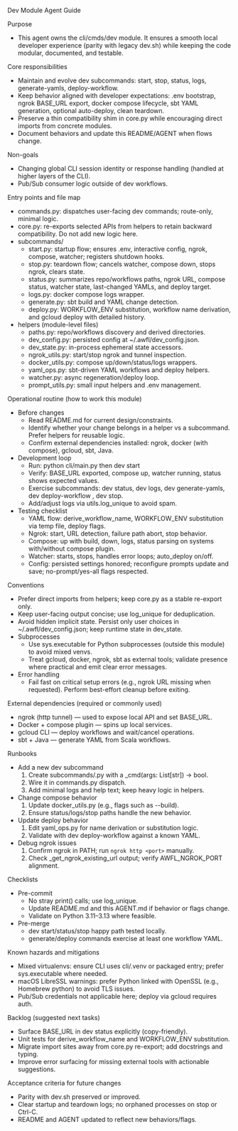 Dev Module Agent Guide

Purpose
- This agent owns the cli/cmds/dev module. It ensures a smooth local developer experience (parity with legacy dev.sh) while keeping the code modular, documented, and testable.

Core responsibilities
- Maintain and evolve dev subcommands: start, stop, status, logs, generate-yamls, deploy-workflow.
- Keep behavior aligned with developer expectations: .env bootstrap, ngrok BASE_URL export, docker compose lifecycle, sbt YAML generation, optional auto-deploy, clean teardown.
- Preserve a thin compatibility shim in core.py while encouraging direct imports from concrete modules.
- Document behaviors and update this README/AGENT when flows change.

Non-goals
- Changing global CLI session identity or response handling (handled at higher layers of the CLI).
- Pub/Sub consumer logic outside of dev workflows.

Entry points and file map
- commands.py: dispatches user-facing dev commands; route-only, minimal logic.
- core.py: re-exports selected APIs from helpers to retain backward compatibility. Do not add new logic here.
- subcommands/
  - start.py: startup flow; ensures .env, interactive config, ngrok, compose, watcher; registers shutdown hooks.
  - stop.py: teardown flow; cancels watcher, compose down, stops ngrok, clears state.
  - status.py: summarizes repo/workflows paths, ngrok URL, compose status, watcher state, last-changed YAMLs, and deploy target.
  - logs.py: docker compose logs wrapper.
  - generate.py: sbt build and YAML change detection.
  - deploy.py: WORKFLOW_ENV substitution, workflow name derivation, and gcloud deploy with detailed history.
- helpers (module-level files)
  - paths.py: repo/workflows discovery and derived directories.
  - dev_config.py: persisted config at ~/.awfl/dev_config.json.
  - dev_state.py: in-process ephemeral state accessors.
  - ngrok_utils.py: start/stop ngrok and tunnel inspection.
  - docker_utils.py: compose up/down/status/logs wrappers.
  - yaml_ops.py: sbt-driven YAML workflows and deploy helpers.
  - watcher.py: async regeneration/deploy loop.
  - prompt_utils.py: small input helpers and .env management.

Operational routine (how to work this module)
- Before changes
  - Read README.md for current design/constraints.
  - Identify whether your change belongs in a helper vs a subcommand. Prefer helpers for reusable logic.
  - Confirm external dependencies installed: ngrok, docker (with compose), gcloud, sbt, Java.
- Development loop
  - Run: python cli/main.py then dev start
  - Verify: BASE_URL exported, compose up, watcher running, status shows expected values.
  - Exercise subcommands: dev status, dev logs, dev generate-yamls, dev deploy-workflow <yaml>, dev stop.
  - Add/adjust logs via utils.log_unique to avoid spam.
- Testing checklist
  - YAML flow: derive_workflow_name, WORKFLOW_ENV substitution via temp file, deploy flags.
  - Ngrok: start, URL detection, failure path abort, stop behavior.
  - Compose: up with build, down, logs, status parsing on systems with/without compose plugin.
  - Watcher: starts, stops, handles error loops; auto_deploy on/off.
  - Config: persisted settings honored; reconfigure prompts update and save; no-prompt/yes-all flags respected.

Conventions
- Prefer direct imports from helpers; keep core.py as a stable re-export only.
- Keep user-facing output concise; use log_unique for deduplication.
- Avoid hidden implicit state. Persist only user choices in ~/.awfl/dev_config.json; keep runtime state in dev_state.
- Subprocesses
  - Use sys.executable for Python subprocesses (outside this module) to avoid mixed venvs.
  - Treat gcloud, docker, ngrok, sbt as external tools; validate presence where practical and emit clear error messages.
- Error handling
  - Fail fast on critical setup errors (e.g., ngrok URL missing when requested). Perform best-effort cleanup before exiting.

External dependencies (required or commonly used)
- ngrok (http tunnel) — used to expose local API and set BASE_URL.
- Docker + compose plugin — spins up local services.
- gcloud CLI — deploy workflows and wait/cancel operations.
- sbt + Java — generate YAML from Scala workflows.

Runbooks
- Add a new dev subcommand
  1) Create subcommands/<name>.py with a <name>_cmd(args: List[str]) -> bool.
  2) Wire it in commands.py dispatch.
  3) Add minimal logs and help text; keep heavy logic in helpers.
- Change compose behavior
  1) Update docker_utils.py (e.g., flags such as --build).
  2) Ensure status/logs/stop paths handle the new behavior.
- Update deploy behavior
  1) Edit yaml_ops.py for name derivation or substitution logic.
  2) Validate with dev deploy-workflow against a known YAML.
- Debug ngrok issues
  1) Confirm ngrok in PATH; run `ngrok http <port>` manually.
  2) Check _get_ngrok_existing_url output; verify AWFL_NGROK_PORT alignment.

Checklists
- Pre-commit
  - No stray print() calls; use log_unique.
  - Update README.md and this AGENT.md if behavior or flags change.
  - Validate on Python 3.11–3.13 where feasible.
- Pre-merge
  - dev start/status/stop happy path tested locally.
  - generate/deploy commands exercise at least one workflow YAML.

Known hazards and mitigations
- Mixed virtualenvs: ensure CLI uses cli/.venv or packaged entry; prefer sys.executable where needed.
- macOS LibreSSL warnings: prefer Python linked with OpenSSL (e.g., Homebrew python) to avoid TLS issues.
- Pub/Sub credentials not applicable here; deploy via gcloud requires auth.

Backlog (suggested next tasks)
- Surface BASE_URL in dev status explicitly (copy-friendly).
- Unit tests for derive_workflow_name and WORKFLOW_ENV substitution.
- Migrate import sites away from core.py re-export; add docstrings and typing.
- Improve error surfacing for missing external tools with actionable suggestions.

Acceptance criteria for future changes
- Parity with dev.sh preserved or improved.
- Clear startup and teardown logs; no orphaned processes on stop or Ctrl-C.
- README and AGENT updated to reflect new behaviors/flags.
